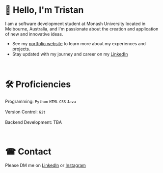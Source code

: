 # 👋 Hello, I'm Tristan 

I am a software development student at Monash University located in Melbourne, Australia, and I'm passionate about the creation and application of new and innovative ideas. 

* See my [portfolio website](https://tristan-tran.com) to learn more about my experiences and projects.
* Stay updated with my journey and career on my [LinkedIn](https://www.linkedin.com/in/tristan-td-tran/)
  
<br/>

# 🛠 Proficiencies 
Programming: `Python` `HTML` `CSS` `Java`\
<br/>
Version Control: `Git`\
<br/>
Backend Development: TBA

<br/>

# ☎ Contact 
Please DM me on [LinkedIn](https://www.linkedin.com/in/tristan-td-tran/) or [Instagram](https://www.instagram.com/trist.tran/)
